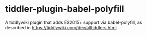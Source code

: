 # tiddler-plugin-babel-polyfill
A tiddlywiki plugin that adds ES2015+ support via babel-polyfill, as described in https://tiddlywiki.com/dev/alltiddlers.html


